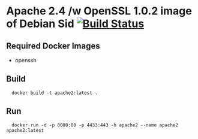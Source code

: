 # Apache 2.4 /w OpenSSL 1.0.2 image of Debian Sid [![Build Status](https://travis-ci.org/3d-pro/apache2.svg?branch=master)](https://travis-ci.org/3d-pro/apache2)

## Required Docker Images
- openssh

## Build
```
  docker build -t apache2:latest .
```
## Run
```
  docker run -d -p 8080:80 -p 4433:443 -h apache2 --name apache2 apache2:latest
```
